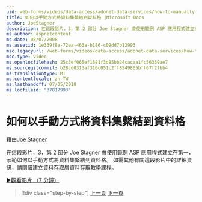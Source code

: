 ```yaml
---
uid: web-forms/videos/data-access/adonet-data-services/how-to-manually-bind-a-dataset-to-a-datagrid
title: 如何以手動方式將資料集繫結到資料格 |Microsoft Docs
author: JoeStagner
description: 在這段影片，3，第 2 部分 Joe Stagner 會使用範例 ASP 應用程式建立在第一，示範如何以手動方式將資料集繫結到資料格。 如需...
ms.author: aspnetcontent
ms.date: 08/07/2008
ms.assetid: 1e339f8a-72ea-463a-b186-c09dd7b12993
msc.legacyurl: /web-forms/videos/data-access/adonet-data-services/how-to-manually-bind-a-dataset-to-a-datagrid
msc.type: video
ms.openlocfilehash: 25c3ef065ef1681f3d85bb24cacaa1fc56359ae7
ms.sourcegitcommit: b28cd0313af316c051c2ff8549865bff67f2fbb4
ms.translationtype: MT
ms.contentlocale: zh-TW
ms.lasthandoff: 07/05/2018
ms.locfileid: "37817993"
---
```

<a name="how-to-manually-bind-a-dataset-to-a-datagrid"></a>如何以手動方式將資料集繫結到資料格
====================
藉由[Joe Stagner](https://github.com/JoeStagner)

在這段影片，3，第 2 部分 Joe Stagner 會使用範例 ASP 應用程式建立在第一，示範如何以手動方式將資料集繫結到資料格。 如需其他有關這段影片中的詳細資訊，請閱讀[建立資料存取層](../../../overview/data-access/introduction/creating-a-data-access-layer-vb.md)資料存取教學課程。

[&#9654;觀看影片 （7 分鐘）](https://channel9.msdn.com/Blogs/ASP-NET-Site-Videos/how-to-manually-bind-a-dataset-to-a-datagrid)

> [!div class="step-by-step"]
> [上一頁](data-access-layers-in-aspnet-applications.md)
> [下一頁](how-to-work-with-datasets-and-filters-from-an-asp-application.md)
